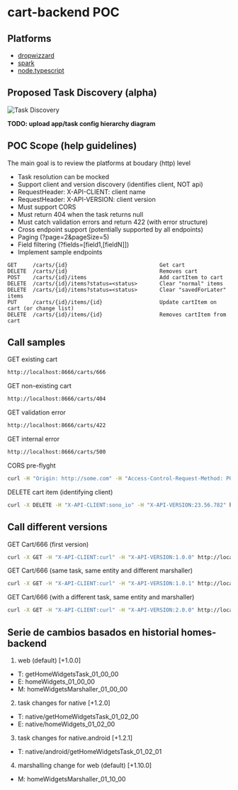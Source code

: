 # cart-backend POC

## Platforms
* [dropwizzard](dropwizzard/cart-backend/)
* [spark](spark/cart-backend/)
* [node.typescript](node.typescript/cart-backend/)

## Proposed Task Discovery (alpha)

![Task Discovery](doc/task_discovery_sequence_diagram_draft1.png)

**TODO: upload app/task config hierarchy diagram**

## POC Scope (help guidelines)

The main goal is to review the platforms at boudary (http) level

* Task resolution can be mocked
* Support client and version discovery (identifies client, NOT api)
 * RequestHeader: X-API-CLIENT: client name
 * RequestHeader: X-API-VERSION: client version
* Must support CORS
* Must return 404 when the task returns null
* Must catch validation errors and return 422 (with error structure)
* Cross endpoint support (potentially supported by all endpoints)
 * Paging (?page=2&pageSize=5)
 * Field filtering (?fields=[field1,[fieldN]])
* Implement sample endpoints

```
GET		/carts/{id}								Get cart
DELETE	/carts/{id}								Removes cart
POST	/carts/{id}/items						Add cartItem to cart
DELETE	/carts/{id}/items?status=<status>		Clear "normal" items
DELETE	/carts/{id}/items?status=<status>		Clear "savedForLater" items
PUT		/carts/{id}/items/{id}					Update cartItem on cart (or change list)
DELETE	/carts/{id}/items/{id}					Removes cartItem from cart
```

## Call samples

GET existing cart
```bash
http://localhost:8666/carts/666
```

GET non-existing cart
```bash
http://localhost:8666/carts/404
```

GET validation error
```bash
http://localhost:8666/carts/422
```

GET internal error
```bash
http://localhost:8666/carts/500
```

CORS pre-flyght
```bash
curl -H "Origin: http://some.com" -H "Access-Control-Request-Method: POST" -H "Access-Control-Request-Headers: X-Requested-With" -X OPTIONS -v http://localhost:8666
```

DELETE cart item (identifying client)
```bash
curl -X DELETE -H "X-API-CLIENT:sono_io" -H "X-API-VERSION:23.56.782" http://localhost:8666/carts/666/items/111 -v
```

## Call different versions

GET Cart/666 (first version)
```bash
curl -X GET -H "X-API-CLIENT:curl" -H "X-API-VERSION:1.0.0" http://localhost:8666/carts/666
```

GET Cart/666 (same task, same entity and different marshaller)
```bash
curl -X GET -H "X-API-CLIENT:curl" -H "X-API-VERSION:1.0.1" http://localhost:8666/carts/666
```

GET Cart/666 (with a different task, same entity and marshaller)
```bash
curl -X GET -H "X-API-CLIENT:curl" -H "X-API-VERSION:2.0.0" http://localhost:8666/carts/666
```
## Serie de cambios basados en historial homes-backend

1) web (default) [+1.0.0]
* T: getHomeWidgetsTask_01_00_00
* E: homeWidgets_01_00_00
* M: homeWidgetsMarshaller_01_00_00

2) task changes for native [+1.2.0]
* T: native/getHomeWidgetsTask_01_02_00
* E: native/homeWidgets_01_02_00

3) task changes for native.android [+1.2.1]
* T: native/android/getHomeWidgetsTask_01_02_01

4) marshalling change for web (default) [+1.10.0]
* M: homeWidgetsMarshaller_01_10_00
